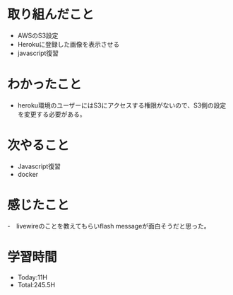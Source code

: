 # 取り組んだこと
- AWSのS3設定
- Herokuに登録した画像を表示させる
- javascript復習
# わかったこと
- heroku環境のユーザーにはS3にアクセスする権限がないので、S3側の設定を変更する必要がある。
# 次やること
- Javascript復習
- docker
# 感じたこと
-　livewireのことを教えてもらいflash messageが面白そうだと思った。
# 学習時間
- Today:11H
- Total:245.5H
